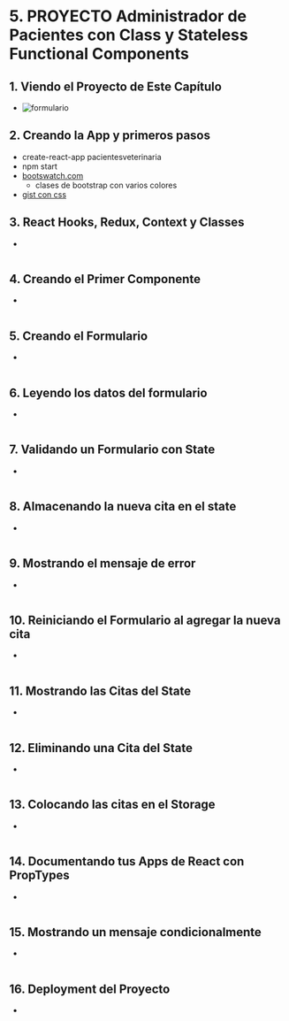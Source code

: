 # 5. PROYECTO Administrador de Pacientes con Class y Stateless Functional Components

## 1. Viendo el Proyecto de Este Capítulo
- ![formulario](https://trello-attachments.s3.amazonaws.com/5d7fef6652faf333827e91c3/1182x671/2b1670c0f5a17382a86026287fc42381/image.png)
## 2. Creando la App y primeros pasos
- create-react-app pacientesveterinaria
- npm start
- [bootswatch.com](https://bootswatch.com)
    - clases de bootstrap con varios colores
- [gist con css](https://gist.github.com/juanpablogdl/40a1702e6663e9032930442c1a91c76e)
## 3. React Hooks, Redux, Context y Classes
- 
```js
```
## 4. Creando el Primer Componente
- 
```js
```
## 5. Creando el Formulario
- 
```js
```
## 6. Leyendo los datos del formulario
- 
```js
```
## 7. Validando un Formulario con State
- 
```js
```
## 8. Almacenando la nueva cita en el state
- 
```js
```
## 9. Mostrando el mensaje de error
- 
```js
```
## 10. Reiniciando el Formulario al agregar la nueva cita
- 
```js
```
## 11. Mostrando las Citas del State
- 
```js
```
## 12. Eliminando una Cita del State
- 
```js
```
## 13. Colocando las citas en el Storage
- 
```js
```
## 14. Documentando tus Apps de React con PropTypes
- 
```js
```
## 15. Mostrando un mensaje condicionalmente
- 
```js
```
## 16. Deployment del Proyecto
- 
```js
```
